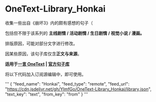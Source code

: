 # OneText-Library_Honkai

收集一些出自《崩坏3》内的颇有感想的句子（

包括但不限于该系列的 **主线剧情 / 活动剧情 / 生日剧情 / 视觉小说 / 漫画。**

排版原因，可能对部分文字进行修改。

因某些原因，该句子库仅含**正文与来源**。

**适用于[一言 OneText](https://github.com/lz233/OneText_For_Android) | [官方句子库](https://github.com/lz233/OneText-Library)**

将以下代码加入订阅源编辑中，即可使用。

'''
{
	"feed_name": "Honkai",
	"feed_type": "remote",
	"feed_url": "https://cdn.jsdelivr.net/gh/YlmfGo/OneText-Library_Honkai/library.json",
	"text_key": "text",
	"from_key": "from"
}
'''
